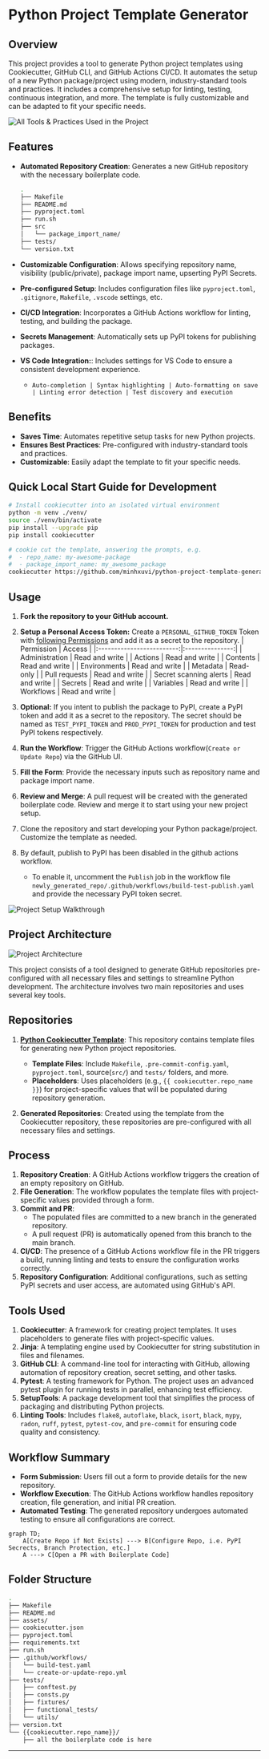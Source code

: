# Python Project Template Generator

## Overview

This project provides a tool to generate Python project templates using Cookiecutter, GitHub CLI, and GitHub Actions CI/CD. It automates the setup of a new Python package/project using modern, industry-standard tools and practices. It includes a comprehensive setup for linting, testing, continuous integration, and more. The template is fully customizable and can be adapted to fit your specific needs.

<img src='assets/all-tools-images.png' title='All Tools & Practices Used in the Project'>

## Features

- **Automated Repository Creation**: Generates a new GitHub repository with the necessary boilerplate code.

    ```bash
    .
    ├── Makefile
    ├── README.md
    ├── pyproject.toml
    ├── run.sh
    ├── src
    │   └── package_import_name/
    ├── tests/
    └── version.txt
    ```

- **Customizable Configuration**: Allows specifying repository name, visibility (public/private), package import name, upserting PyPI Secrets.
- **Pre-configured Setup**: Includes configuration files like `pyproject.toml`, `.gitignore`, `Makefile`, `.vscode` settings, etc.
- **CI/CD Integration**: Incorporates a GitHub Actions workflow for linting, testing, and building the package.
- **Secrets Management**: Automatically sets up PyPI tokens for publishing packages.
- **VS Code Integration:**: Includes settings for VS Code to ensure a consistent development experience.
    - `Auto-completion | Syntax highlighting | Auto-formatting on save | Linting error detection | Test discovery and execution`


## Benefits

- **Saves Time**: Automates repetitive setup tasks for new Python projects.
- **Ensures Best Practices**: Pre-configured with industry-standard tools and practices.
- **Customizable**: Easily adapt the template to fit your specific needs.


## Quick Local Start Guide for Development

```bash
# Install cookiecutter into an isolated virtual environment
python -m venv ./venv/
source ./venv/bin/activate
pip install --upgrade pip
pip install cookiecutter

# cookie cut the template, answering the prompts, e.g.
#  - repo_name: my-awesome-package
#  - package_import_name: my_awesome_package
cookiecutter https://github.com/minhxuvi/python-project-template-generator
```


## Usage

1. **Fork the repository to your GitHub account.**
2. **Setup a Personal Access Token:** Create a `PERSONAL_GITHUB_TOKEN` Token with [following Permissions](./assets/gh-token-permission-defined.png) and add it as a secret to the repository.
    | Permission                | Access          |
    |:-------------------------:|:---------------:|
    | Administration            | Read and write  |
    | Actions                   | Read and write  |
    | Contents                  | Read and write  |
    | Environments              | Read and write  |
    | Metadata                  | Read-only       |
    | Pull requests             | Read and write  |
    | Secret scanning alerts    | Read and write  |
    | Secrets                   | Read and write  |
    | Variables                 | Read and write  |
    | Workflows                 | Read and write  |

3. **Optional:** If you intent to publish the package to PyPI, create a PyPI token and add it as a secret to the repository. The secret should be named as `TEST_PYPI_TOKEN` and `PROD_PYPI_TOKEN` for production and test PyPI tokens respectively.
4. **Run the Workflow**: Trigger the GitHub Actions workflow(`Create or Update Repo`) via the GitHub UI.
5. **Fill the Form**: Provide the necessary inputs such as repository name and package import name.
6. **Review and Merge**: A pull request will be created with the generated boilerplate code. Review and merge it to start using your new project setup.
7. Clone the repository and start developing your Python package/project. Customize the template as needed.
8. By default, publish to PyPI has been disabled in the github actions workflow.
   - To enable it, uncomment the `Publish` job in the workflow file `newly_generated_repo/.github/workflows/build-test-publish.yaml` and provide the necessary PyPI token secret.


![Project Setup Walkthrough](./assets/project-walkthrough.png)


## Project Architecture

![Project Architecture](./assets/project-architecture.png)


This project consists of a tool designed to generate GitHub repositories pre-configured with all necessary files and settings to streamline Python development. The architecture involves two main repositories and uses several key tools.

## Repositories

1. [**Python Cookiecutter Template**](https://github.com/minhxuvi/python-project-template-generator): This repository contains template files for generating new Python project repositories.
   - **Template Files**: Include `Makefile`, `.pre-commit-config.yaml`, `pyproject.toml`, source(`src/`) and `tests/` folders, and more.
   - **Placeholders**: Uses placeholders (e.g., `{{ cookiecutter.repo_name }}`) for project-specific values that will be populated during repository generation.

2. **Generated Repositories**: Created using the template from the Cookiecutter repository, these repositories are pre-configured with all necessary files and settings.

## Process

1. **Repository Creation**: A GitHub Actions workflow triggers the creation of an empty repository on GitHub.
2. **File Generation**: The workflow populates the template files with project-specific values provided through a form.
3. **Commit and PR**:
   - The populated files are committed to a new branch in the generated repository.
   - A pull request (PR) is automatically opened from this branch to the main branch.
4. **CI/CD**: The presence of a GitHub Actions workflow file in the PR triggers a build, running linting and tests to ensure the configuration works correctly.
5. **Repository Configuration**: Additional configurations, such as setting PyPI secrets and user access, are automated using GitHub's API.

## Tools Used

1. **Cookiecutter**: A framework for creating project templates. It uses placeholders to generate files with project-specific values.
2. **Jinja**: A templating engine used by Cookiecutter for string substitution in files and filenames.
3. **GitHub CLI**: A command-line tool for interacting with GitHub, allowing automation of repository creation, secret setting, and other tasks.
4. **Pytest**: A testing framework for Python. The project uses an advanced pytest plugin for running tests in parallel, enhancing test efficiency.
5. **SetupTools**: A package development tool that simplifies the process of packaging and distributing Python projects.
6. **Linting Tools**: Includes `flake8`, `autoflake`,  `black`, `isort`, `black`, `mypy`, `radon`, `ruff`, `pytest`, `pytest-cov`, and `pre-commit` for ensuring code quality and consistency.

## Workflow Summary

- **Form Submission**: Users fill out a form to provide details for the new repository.
- **Workflow Execution**: The GitHub Actions workflow handles repository creation, file generation, and initial PR creation.
- **Automated Testing**: The generated repository undergoes automated testing to ensure all configurations are correct.


```mermaid
graph TD;
    A[Create Repo if Not Exists] ---> B[Configure Repo, i.e. PyPI Secrects, Branch Protection, etc.]
    A ---> C[Open a PR with Boilerplate Code]
```

## Folder Structure

```bash
.
├── Makefile
├── README.md
├── assets/
├── cookiecutter.json
├── pyproject.toml
├── requirements.txt
├── run.sh
├── .github/workflows/
│   └── build-test.yaml
│   └── create-or-update-repo.yml
├── tests/
│   ├── conftest.py
│   ├── consts.py
│   ├── fixtures/
│   ├── functional_tests/
│   └── utils/
├── version.txt
└── {{cookiecutter.repo_name}}/
    ├── all the boilerplate code is here
```

* **
